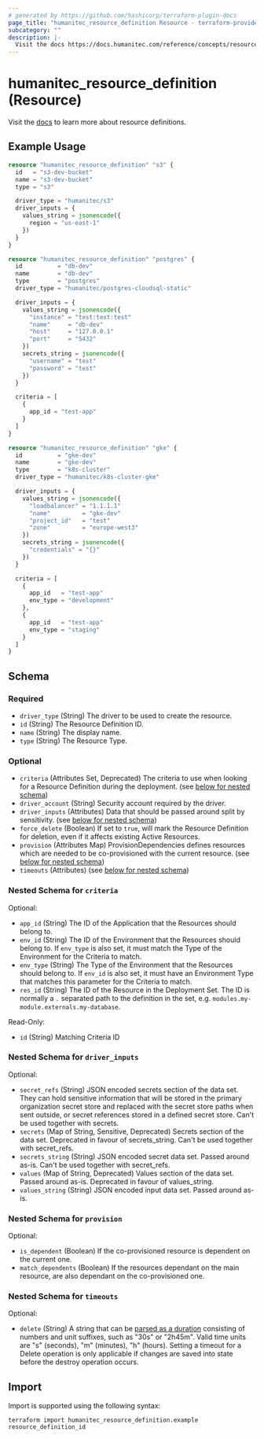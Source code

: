 ```yaml
---
# generated by https://github.com/hashicorp/terraform-plugin-docs
page_title: "humanitec_resource_definition Resource - terraform-provider-humanitec"
subcategory: ""
description: |-
  Visit the docs https://docs.humanitec.com/reference/concepts/resources/definitions to learn more about resource definitions.
---
```


# humanitec_resource_definition (Resource)

Visit the [docs](https://docs.humanitec.com/reference/concepts/resources/definitions) to learn more about resource definitions.

## Example Usage

```terraform
resource "humanitec_resource_definition" "s3" {
  id   = "s3-dev-bucket"
  name = "s3-dev-bucket"
  type = "s3"

  driver_type = "humanitec/s3"
  driver_inputs = {
    values_string = jsonencode({
      region = "us-east-1"
    })
  }
}

resource "humanitec_resource_definition" "postgres" {
  id          = "db-dev"
  name        = "db-dev"
  type        = "postgres"
  driver_type = "humanitec/postgres-cloudsql-static"

  driver_inputs = {
    values_string = jsonencode({
      "instance" = "test:test:test"
      "name"     = "db-dev"
      "host"     = "127.0.0.1"
      "port"     = "5432"
    })
    secrets_string = jsonencode({
      "username" = "test"
      "password" = "test"
    })
  }

  criteria = [
    {
      app_id = "test-app"
    }
  ]
}

resource "humanitec_resource_definition" "gke" {
  id          = "gke-dev"
  name        = "gke-dev"
  type        = "k8s-cluster"
  driver_type = "humanitec/k8s-cluster-gke"

  driver_inputs = {
    values_string = jsonencode({
      "loadbalancer" = "1.1.1.1"
      "name"         = "gke-dev"
      "project_id"   = "test"
      "zone"         = "europe-west3"
    })
    secrets_string = jsonencode({
      "credentials" = "{}"
    })
  }

  criteria = [
    {
      app_id   = "test-app"
      env_type = "development"
    },
    {
      app_id   = "test-app"
      env_type = "staging"
    }
  ]
}
```

<!-- schema generated by tfplugindocs -->
## Schema

### Required

- `driver_type` (String) The driver to be used to create the resource.
- `id` (String) The Resource Definition ID.
- `name` (String) The display name.
- `type` (String) The Resource Type.

### Optional

- `criteria` (Attributes Set, Deprecated) The criteria to use when looking for a Resource Definition during the deployment. (see [below for nested schema](#nestedatt--criteria))
- `driver_account` (String) Security account required by the driver.
- `driver_inputs` (Attributes) Data that should be passed around split by sensitivity. (see [below for nested schema](#nestedatt--driver_inputs))
- `force_delete` (Boolean) If set to `true`, will mark the Resource Definition for deletion, even if it affects existing Active Resources.
- `provision` (Attributes Map) ProvisionDependencies defines resources which are needed to be co-provisioned with the current resource. (see [below for nested schema](#nestedatt--provision))
- `timeouts` (Attributes) (see [below for nested schema](#nestedatt--timeouts))

<a id="nestedatt--criteria"></a>
### Nested Schema for `criteria`

Optional:

- `app_id` (String) The ID of the Application that the Resources should belong to.
- `env_id` (String) The ID of the Environment that the Resources should belong to. If `env_type` is also set, it must match the Type of the Environment for the Criteria to match.
- `env_type` (String) The Type of the Environment that the Resources should belong to. If `env_id` is also set, it must have an Environment Type that matches this parameter for the Criteria to match.
- `res_id` (String) The ID of the Resource in the Deployment Set. The ID is normally a `.` separated path to the definition in the set, e.g. `modules.my-module.externals.my-database`.

Read-Only:

- `id` (String) Matching Criteria ID


<a id="nestedatt--driver_inputs"></a>
### Nested Schema for `driver_inputs`

Optional:

- `secret_refs` (String) JSON encoded secrets section of the data set. They can hold sensitive information that will be stored in the primary organization secret store and replaced with the secret store paths when sent outside, or secret references stored in a defined secret store. Can't be used together with secrets.
- `secrets` (Map of String, Sensitive, Deprecated) Secrets section of the data set. Deprecated in favour of secrets_string. Can't be used together with secret_refs.
- `secrets_string` (String) JSON encoded secret data set. Passed around as-is. Can't be used together with secret_refs.
- `values` (Map of String, Deprecated) Values section of the data set. Passed around as-is. Deprecated in favour of values_string.
- `values_string` (String) JSON encoded input data set. Passed around as-is.


<a id="nestedatt--provision"></a>
### Nested Schema for `provision`

Optional:

- `is_dependent` (Boolean) If the co-provisioned resource is dependent on the current one.
- `match_dependents` (Boolean) If the resources dependant on the main resource, are also dependant on the co-provisioned one.


<a id="nestedatt--timeouts"></a>
### Nested Schema for `timeouts`

Optional:

- `delete` (String) A string that can be [parsed as a duration](https://pkg.go.dev/time#ParseDuration) consisting of numbers and unit suffixes, such as "30s" or "2h45m". Valid time units are "s" (seconds), "m" (minutes), "h" (hours). Setting a timeout for a Delete operation is only applicable if changes are saved into state before the destroy operation occurs.

## Import

Import is supported using the following syntax:

```shell
terraform import humanitec_resource_definition.example resource_definition_id
```
